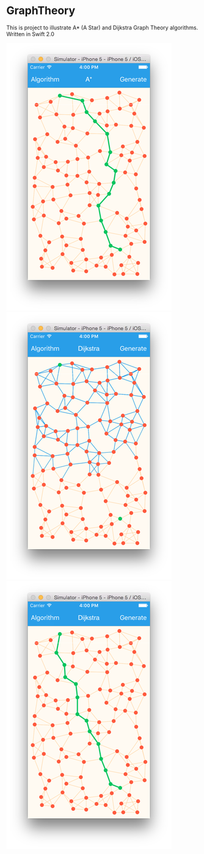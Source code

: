 # GraphTheory
This is project to illustrate A* (A Star) and Dijkstra Graph Theory algorithms.
Written in Swift 2.0

![A*](https://raw.githubusercontent.com/marius-/GraphTheory/develop/Screenshots/A1.png)
![Dijkstra step 1](https://raw.githubusercontent.com/marius-/GraphTheory/develop/Screenshots/D1.png)
![Dijkstra step 2](https://raw.githubusercontent.com/marius-/GraphTheory/develop/Screenshots/D2.png)
